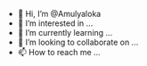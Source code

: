 - 👋 Hi, I’m @Amulyaloka
- 👀 I’m interested in ...
- 🌱 I’m currently learning ...
- 💞️ I’m looking to collaborate on ...
- 📫 How to reach me ...

<!---
Amulyaloka/Amulyaloka is a ✨ special ✨ repository because its `README.md` (this file) appears on your GitHub profile.
You can click the Preview link to take a look at your changes.
--->
